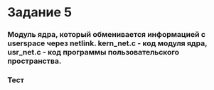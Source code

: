 # Задание 5

###  Модуль ядра, который обменивается информацией с userspace через netlink. kern_net.c - код модуля ядра, usr_net.c - код программы пользовательского пространства.
###  Тест
